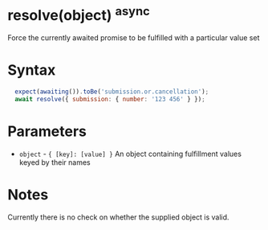 # resolve(object) <sup>async</sup>

Force the currently awaited promise to be fulfilled with a particular value set

# Syntax

```js
  expect(awaiting()).toBe('submission.or.cancellation');
  await resolve({ submission: { number: '123 456' } });
```

# Parameters

* `object` - `{ [key]: [value] }` An object containing fulfillment values keyed by their names

# Notes

Currently there is no check on whether the supplied object is valid.
